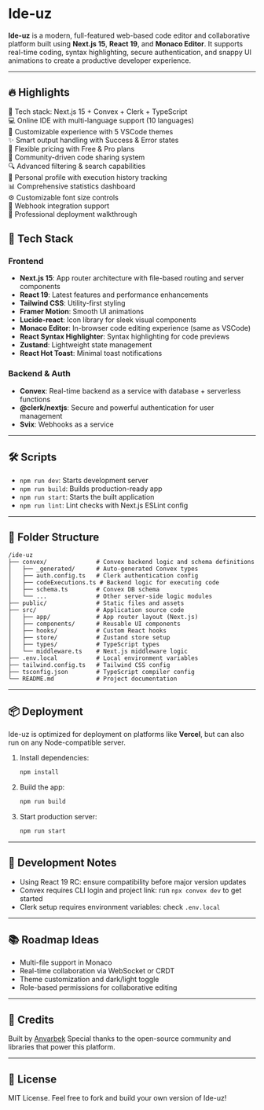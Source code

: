 # Ide-uz

**Ide-uz** is a modern, full-featured web-based code editor and collaborative platform built using **Next.js 15**, **React 19**, and **Monaco Editor**. It supports real-time coding, syntax highlighting, secure authentication, and snappy UI animations to create a productive developer experience.

---

## 🔥 Highlights

🚀 Tech stack: Next.js 15 + Convex + Clerk + TypeScript  
💻 Online IDE with multi-language support (10 languages)  
🎨 Customizable experience with 5 VSCode themes  
✨ Smart output handling with Success & Error states  
💎 Flexible pricing with Free & Pro plans  
🤝 Community-driven code sharing system  
🔍 Advanced filtering & search capabilities  
👤 Personal profile with execution history tracking  
📊 Comprehensive statistics dashboard  
⚙️ Customizable font size controls  
🔗 Webhook integration support  
🌟 Professional deployment walkthrough

## 🚀 Tech Stack

### Frontend

- **Next.js 15**: App router architecture with file-based routing and server components
- **React 19**: Latest features and performance enhancements
- **Tailwind CSS**: Utility-first styling
- **Framer Motion**: Smooth UI animations
- **Lucide-react**: Icon library for sleek visual components
- **Monaco Editor**: In-browser code editing experience (same as VSCode)
- **React Syntax Highlighter**: Syntax highlighting for code previews
- **Zustand**: Lightweight state management
- **React Hot Toast**: Minimal toast notifications

### Backend & Auth

- **Convex**: Real-time backend as a service with database + serverless functions
- **@clerk/nextjs**: Secure and powerful authentication for user management
- **Svix**: Webhooks as a service

---

## 🛠 Scripts

- `npm run dev`: Starts development server
- `npm run build`: Builds production-ready app
- `npm run start`: Starts the built application
- `npm run lint`: Lint checks with Next.js ESLint config

---

## 🧱 Folder Structure

```
/ide-uz
├── convex/              # Convex backend logic and schema definitions
│   ├── _generated/      # Auto-generated Convex types
│   ├── auth.config.ts   # Clerk authentication config
│   ├── codeExecutions.ts # Backend logic for executing code
│   ├── schema.ts        # Convex DB schema
│   └── ...              # Other server-side logic modules
├── public/              # Static files and assets
├── src/                 # Application source code
│   ├── app/             # App router layout (Next.js)
│   ├── components/      # Reusable UI components
│   ├── hooks/           # Custom React hooks
│   ├── store/           # Zustand store setup
│   ├── types/           # TypeScript types
│   └── middleware.ts    # Next.js middleware logic
├── .env.local           # Local environment variables
├── tailwind.config.ts   # Tailwind CSS config
├── tsconfig.json        # TypeScript compiler config
└── README.md            # Project documentation
```

---

## 📦 Deployment

Ide-uz is optimized for deployment on platforms like **Vercel**, but can also run on any Node-compatible server.

1. Install dependencies:
   ```bash
   npm install
   ```
2. Build the app:
   ```bash
   npm run build
   ```
3. Start production server:
   ```bash
   npm run start
   ```

---

## 🧪 Development Notes

- Using React 19 RC: ensure compatibility before major version updates
- Convex requires CLI login and project link: run `npx convex dev` to get started
- Clerk setup requires environment variables: check `.env.local`

---

## 📚 Roadmap Ideas

- Multi-file support in Monaco
- Real-time collaboration via WebSocket or CRDT
- Theme customization and dark/light toggle
- Role-based permissions for collaborative editing

---

## 🧠 Credits

Built by [Anvarbek](https://github.com/Mr-Perfectuz/ide-uz/tree/dev)
Special thanks to the open-source community and libraries that power this platform.

---

## 📃 License

MIT License. Feel free to fork and build your own version of Ide-uz!
